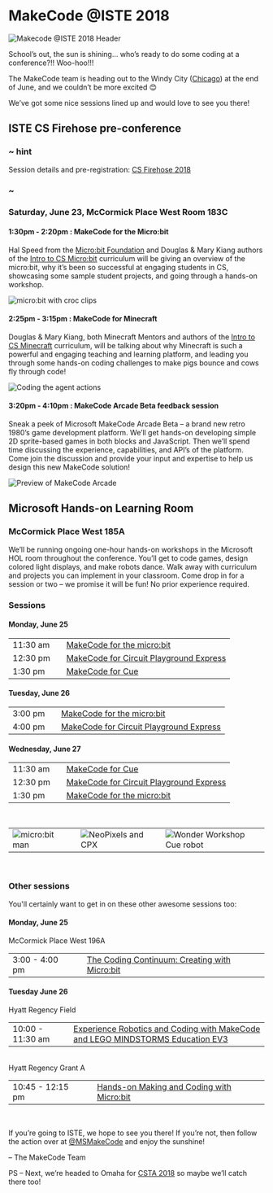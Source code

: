 # MakeCode @ISTE 2018 

![Makecode @ISTE 2018 Header](/static/blog/iste/iste-2018/ISTE_Banner.png)

School’s out, the sun is shining… who’s ready to do some coding at a conference?!! Woo-hoo!!! 

The MakeCode team is heading out to the Windy City ([Chicago](https://www.choosechicago.com/)) at the end of June, and we couldn’t be more excited 😊 

We’ve got some nice sessions lined up and would love to see you there! 

## ISTE CS Firehose pre-conference 

### ~ hint

Session details and pre-registration: [CS Firehose 2018](https://conference.iste.org/2018/program/search/detail_session.php?id=110853402)

### ~

### Saturday, June 23, McCormick Place West Room 183C

#### 1:30pm - 2:20pm : MakeCode for the Micro:bit

Hal Speed from the [Micro:bit Foundation](http://microbit.org) and Douglas & Mary Kiang authors of the [Intro to CS Micro:bit](http://aka.ms/intro2csmicrobit) curriculum will be giving an overview of the micro:bit, why it’s been so successful at engaging students in CS, showcasing some sample student projects, and going through a hands-on workshop. 

![micro:bit with croc clips](/static/blog/iste/iste-2018/microbit-crocclips.jpg)

#### 2:25pm - 3:15pm : MakeCode for Minecraft

Douglas & Mary Kiang, both Minecraft Mentors and authors of the [Intro to CS Minecraft](http://aka.ms/intro2csminecraft) curriculum, will be talking about why Minecraft is such a powerful and engaging teaching and learning platform, and leading you through some hands-on coding challenges to make pigs bounce and cows fly through code!

![Coding the agent actions](/static/blog/iste/iste-2018/agent-coding.png)

#### 3:20pm - 4:10pm : MakeCode Arcade Beta feedback session

Sneak a peek of Microsoft MakeCode Arcade Beta – a brand new retro 1980’s game development platform. We’ll get hands-on developing simple 2D sprite-based games in both blocks and JavaScript. Then we’ll spend time discussing the 
experience, capabilities, and API’s of the platform. Come join the discussion and provide your input and expertise to help us design this new MakeCode solution! 

![Preview of MakeCode Arcade](/static/blog/iste/iste-2018/arcade-preview.jpg)

## Microsoft Hands-on Learning Room

### McCormick Place West 185A

We’ll be running ongoing one-hour hands-on workshops in the Microsoft HOL room throughout the conference. You’ll get to code games, design colored light displays, and make robots dance. Walk away with curriculum and projects you can implement in your classroom. Come drop in for a session or two – we promise it will be fun! No prior experience required.

### Sessions

#### Monday, June 25

| | | |
|-|-|-|
| 11:30 am | | [MakeCode for the micro:bit](https://conference.iste.org/2018/program/search/detail_session.php?id=111337642) | 
| 12:30 pm | | [MakeCode for Circuit Playground Express](https://conference.iste.org/2018/program/search/detail_session.php?id=111404770) |
| 1:30 pm | | [MakeCode for Cue](https://conference.iste.org/2018/program/search/detail_session.php?id=111337311) |


#### Tuesday, June 26

| | | |
|-|-|-|
| 3:00 pm | | [MakeCode for the micro:bit](https://conference.iste.org/2018/program/search/detail_session.php?id=111404679) |
| 4:00 pm | | [MakeCode for Circuit Playground Express](https://conference.iste.org/2018/program/search/detail_session.php?id=111404712) |

#### Wednesday, June 27

| | | |
|-|-|-|
|11:30 am | | [MakeCode for Cue](https://conference.iste.org/2018/program/search/detail_session.php?id=111337556) |
| 12:30 pm | | [MakeCode for Circuit Playground Express](https://conference.iste.org/2018/program/search/detail_session.php?id=111404793) |
| 1:30 pm | |[MakeCode for the micro:bit](https://conference.iste.org/2018/program/search/detail_session.php?id=111400421) |
<br/>

| | | | | |
|-|-|-|-|-|
| ![micro:bit man](/static/blog/iste/iste-2018/microbit-man.jpg) | | ![NeoPixels and CPX](/static/blog/iste/iste-2018/neopixels.jpg) | | ![Wonder Workshop Cue robot](/static/blog/iste/iste-2018/robot.png) | 
<br/>

### Other sessions

You'll certainly want to get in on these other awesome sessions too:

#### Monday, June 25

McCormick Place West 196A

| | | |
|-|-|-|
| 3:00 - 4:00 pm| | [The Coding Continuum: Creating with Micro:bit](https://conference.iste.org/2018/program/search/detail_session.php?id=110816010) |

#### Tuesday June 26

Hyatt Regency Field

| | | |
|-|-|-|
| 10:00 - 11:30 am | | [Experience Robotics and Coding with MakeCode and LEGO MINDSTORMS Education EV3](https://conference.iste.org/2018/program/search/detail_session.php?id=111364162) |
<br/>
Hyatt Regency Grant A

| | | |
|-|-|-|
| 10:45 - 12:15 pm | | [Hands-on Making and Coding with Micro:bit](https://conference.iste.org/2018/program/search/detail_session.php?id=110832835) |
<br/>

If you’re going to ISTE, we hope to see you there! If you’re not, then follow the action over at [@MSMakeCode](https://twitter.com/MSMakeCode) and enjoy the sunshine! 

– The MakeCode Team

PS – Next, we’re headed to Omaha for [CSTA 2018](http://www.csteachers.org/page/2018Conference) so maybe we’ll catch there too!